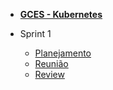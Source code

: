 - [<b>GCES - Kubernetes</b>](/)

- Sprint 1
    - [Planejamento](/sprints/sprint1/planejamento.md) 
    - [Reunião](/sprints/sprint1/reunioes1.md)
    - [Review](/sprints/sprint1/review.md)
